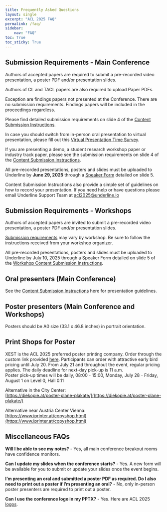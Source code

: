 ```yaml
---
title: Frequently Asked Questions
layout: single
excerpt: "ACL 2025 FAQ"
permalink: /faq/
sidebar: 
    nav: "FAQ"
toc: True
toc_sticky: True	
---
```



## Submission Requirements - Main Conference    
Authors of accepted papers are required to submit a pre-recorded video presentation, a poster PDF and/or presentation slides.    

Authors of CL and TACL papers are also required to upload Paper PDFs.    

Exception are findings papers not presented at the Conference. There are no submission requirements. Findings papers will be included in the proceedings regardless.    

Please find detailed submission requirements on slide 4 of the [Content Submission Instructions](https://docs.google.com/presentation/d/1mXRSfVbeD9Vh1-6ZXWSP5NKg0wT2QVF2EIGlMCWA84A/edit?usp=sharing).    
 
In case you should switch from in-person oral presentation to virtual presentation, please fill out this [Virtual Presentation Time Survey](https://acl-2025-virtual-presentation-time.paperform.co/).     

If you are presenting a demo, a student research workshop paper or industry track paper, please see the submission requirements on slide 4 of the [Content Submission Instructions](https://docs.google.com/presentation/d/1mXRSfVbeD9Vh1-6ZXWSP5NKg0wT2QVF2EIGlMCWA84A/edit?usp=sharing).    

All pre-recorded presentations, posters and slides must be uploaded to Underline by **June 29, 2025** through a [Speaker Form](https://acl2025-mainconference.paperform.co/) detailed on slide 5.    

Content Submission Instructions also provide a simple set of guidelines on how to record your presentation.
If you need help or have questions please email Underline Support Team at [acl2025@underline.io](mailto:acl2025@underline.io)

## Submission Requirements - Workshops    
Authors of accepted papers are invited to submit a pre-recorded video presentation, a poster PDF and/or presentation slides.    

[Submission requirements](https://docs.google.com/presentation/d/1B26aSIWCRTYEFKvndrYWspNBUpimN6v1h1Yww2_ZCpU/edit?usp=sharing) may vary by workshop. Be sure to follow the instructions received from your workshop organizer.    

All pre-recorded presentations, posters and slides must be uploaded to Underline by July 10, 2025 through a Speaker Form detailed on slide 5  of the [Workshop Content Submission Instructions](https://docs.google.com/presentation/d/1B26aSIWCRTYEFKvndrYWspNBUpimN6v1h1Yww2_ZCpU/edit?usp=sharing).


## Oral presenters (Main Conference)   
See the [Content Submission Instructions](https://docs.google.com/presentation/d/1mXRSfVbeD9Vh1-6ZXWSP5NKg0wT2QVF2EIGlMCWA84A/edit?usp=sharing) here for presentation guidelines.

## Poster presenters (Main Conference and Workshops)    
Posters should be A0 size (33.1 x 46.8 inches) in portrait orientation.

## Print Shops for Poster    
XEST is the ACL 2025 preferred poster printing company. Order through the custom link provided [here](https://xest.info/acl). Participants can order with attractive early bird pricing until July 20. From July 21 and throughout the event, regular pricing applies. The daily deadline for next-day pick-up is 11 a.m.      
Poster pick-up times will be daily, 08:00 - 15:00, Monday, July 28 - Friday, August 1 on Level 0, Hall 0.11     

Alternative in the City Center:     
[https://diekopie.at/poster-plane-plakate/](https://diekopie.at/poster-plane-plakate/)      

Alternative near Austria Center Vienna:       
[https://www.iprinter.at/copyshop.html](https://www.iprinter.at/copyshop.html)     

## Miscellaneous FAQs    
**Will I be able to see my notes?** - Yes, all main conference breakout rooms have confidence monitors.     

**Can I update my slides when the conference starts?** - Yes. A new form will be available for you to submit or update your slides once the event begins.     

**I’m presenting an oral and submitted a poster PDF as required. Do I also need to print out a poster if I’m presenting an oral?** - No, only in-person poster presenters are required to print out a poster.    

**Can I use the conference logo in my PPTX?** - Yes. Here are ACL 2025 [logos](https://drive.google.com/drive/folders/1GtkNVmq_bogb9ZJwzKWyyX2Q_0fMkOQg?usp=drive_link).


